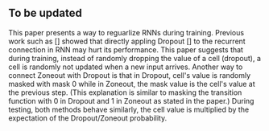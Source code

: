 ## To be updated
This paper presents a way to reguarlize RNNs during training.
Previous work such as [] showed that directly appling Dropout [] to the recurrent connection in RNN may hurt its performance.
This paper suggests that during training, instead of randomly dropping the value of a cell (dropout), a cell is randomly not updated when a new input arrives.
Another way to connect Zoneout with Dropout is that in Dropout, cell's value is randomly masked with mask 0 while in Zoneout, the mask value is the cell's value at the previous step.
(This explanation is similar to masking the transition function with 0 in Dropout and 1 in Zoneout as stated in the paper.)
During testing, both methods  behave similarly, the cell value is multiplied by the expectation of the Dropout/Zoneout probability.
